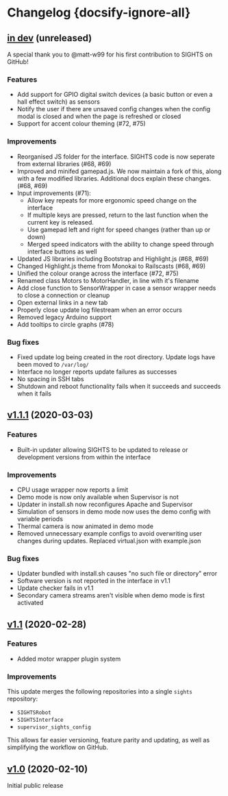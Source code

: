 # Changelog {docsify-ignore-all}
## [in dev]() (unreleased)

A special thank you to @matt-w99 for his first contribution to SIGHTS on GitHub!

### Features

- Add support for GPIO digital switch devices (a basic button or even a hall effect switch) as sensors
- Notify the user if there are unsaved config changes when the config modal is closed and when the page is refreshed or closed
- Support for accent colour theming (#72, #75)

### Improvements

- Reorganised JS folder for the interface. SIGHTS code is now seperate from external libraries (#68, #69)
- Improved and minifed gamepad.js. We now maintain a fork of this, along with a few modified libraries. Additional docs explain these changes. (#68, #69)
- Input improvements (#71):
  - Allow key repeats for more ergonomic speed change on the interface
  - If multiple keys are pressed, return to the last function when the current key is released.
  - Use gamepad left and right for speed changes (rather than up or down)
  - Merged speed indicators with the ability to change speed through interface buttons as well
- Updated JS libraries including Bootstrap and Highlight.js (#68, #69)
- Changed Highlight.js theme from Monokai to Railscasts (#68, #69)
- Unified the colour orange across the interface (#72, #75)
- Renamed class Motors to MotorHandler, in line with it's filename
- Add close function to SensorWrapper in case a sensor wrapper needs to close a connection or cleanup
- Open external links in a new tab
- Properly close update log filestream when an error occurs
- Removed legacy Arduino support
- Add tooltips to circle graphs (#78)

### Bug fixes

- Fixed update log being created in the root directory. Update logs have been moved to `/var/log/`
- Interface no longer reports update failures as successes
- No spacing in SSH tabs 
- Shutdown and reboot functionality fails when it succeeds and succeeds when it fails

## [v1.1.1](https://github.com/SFXRescue/sights/releases/tag/v1.1.1) (2020-03-03)

### Features

- Built-in updater allowing SIGHTS to be updated to release or development versions from within the interface

### Improvements

- CPU usage wrapper now reports a limit
- Demo mode is now only available when Supervisor is not
- Updater in install.sh now reconfigures Apache and Supervisor
- Simulation of sensors in demo mode now uses the demo config with variable periods
- Thermal camera is now animated in demo mode
- Removed unnecessary example configs to avoid overwriting user changes during updates. Replaced virtual.json with example.json

### Bug fixes

- Updater bundled with install.sh causes "no such file or directory" error
- Software version is not reported in the interface in v1.1
- Update checker fails in v1.1
- Secondary camera streams aren't visible when demo mode is first activated

## [v1.1](https://github.com/SFXRescue/sights/releases/tag/v1.1) (2020-02-28)

### Features

- Added motor wrapper plugin system

### Improvements

This update merges the following repositories into a single `sights` repository:

- `SIGHTSRobot`
- `SIGHTSInterface`
- `supervisor_sights_config`

This allows far easier versioning, feature parity and updating, as well as simplifying the workflow on GitHub.

## [v1.0](https://github.com/SFXRescue/sights/releases/tag/v1.0) (2020-02-10)

Initial public release
